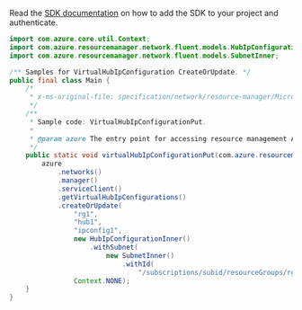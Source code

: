Read the [SDK documentation](https://github.com/Azure/azure-sdk-for-java/blob/azure-resourcemanager_2.11.0/sdk/resourcemanager/azure-resourcemanager/README.md) on how to add the SDK to your project and authenticate.

```java
import com.azure.core.util.Context;
import com.azure.resourcemanager.network.fluent.models.HubIpConfigurationInner;
import com.azure.resourcemanager.network.fluent.models.SubnetInner;

/** Samples for VirtualHubIpConfiguration CreateOrUpdate. */
public final class Main {
    /*
     * x-ms-original-file: specification/network/resource-manager/Microsoft.Network/stable/2021-05-01/examples/VirtualHubIpConfigurationPut.json
     */
    /**
     * Sample code: VirtualHubIpConfigurationPut.
     *
     * @param azure The entry point for accessing resource management APIs in Azure.
     */
    public static void virtualHubIpConfigurationPut(com.azure.resourcemanager.AzureResourceManager azure) {
        azure
            .networks()
            .manager()
            .serviceClient()
            .getVirtualHubIpConfigurations()
            .createOrUpdate(
                "rg1",
                "hub1",
                "ipconfig1",
                new HubIpConfigurationInner()
                    .withSubnet(
                        new SubnetInner()
                            .withId(
                                "/subscriptions/subid/resourceGroups/rg1/providers/Microsoft.Network/virtualNetworks/vnet1/subnets/subnet1")),
                Context.NONE);
    }
}
```
